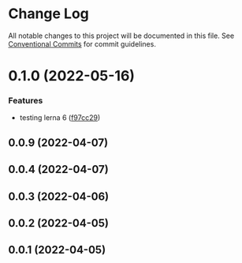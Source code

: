 # Change Log

All notable changes to this project will be documented in this file.
See [Conventional Commits](https://conventionalcommits.org) for commit guidelines.

# 0.1.0 (2022-05-16)


### Features

* testing lerna 6 ([f97cc29](https://github.com/ionic-team/stencil-component-starter/commit/f97cc2993837e3e451cda75ca0ab28540aa70e48))



## 0.0.9 (2022-04-07)



## 0.0.4 (2022-04-07)



## 0.0.3 (2022-04-06)



## 0.0.2 (2022-04-05)



## 0.0.1 (2022-04-05)
